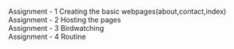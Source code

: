 Assignment - 1 Creating the basic webpages(about,contact,index)</br>
Assignment - 2 Hosting the pages</br>
Assignment - 3 Birdwatching</br>
Assignment - 4 Routine